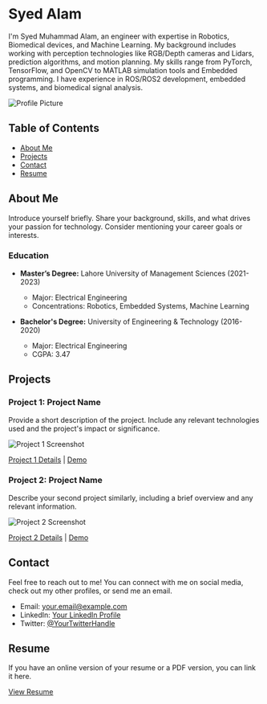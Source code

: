 # Syed Alam

I'm Syed Muhammad Alam, an engineer with expertise in Robotics, Biomedical devices, and Machine Learning. My background includes working with perception technologies like RGB/Depth cameras and Lidars, prediction algorithms, and motion planning. My skills range from PyTorch, TensorFlow, and OpenCV to MATLAB simulation tools and Embedded  programming. I have experience in ROS/ROS2 development, embedded systems, and biomedical signal analysis.


![Profile Picture](link_to_profile_picture.png)

## Table of Contents
- [About Me](#about-me)
- [Projects](#projects)
- [Contact](#contact)
- [Resume](#resume)

## About Me

Introduce yourself briefly. Share your background, skills, and what drives your passion for technology. Consider mentioning your career goals or interests.
### Education

- **Master’s Degree:** Lahore University of Management Sciences (2021-2023)
  - Major: Electrical Engineering
  - Concentrations: Robotics, Embedded Systems, Machine Learning

- **Bachelor's Degree:** University of Engineering & Technology (2016-2020)
  - Major: Electrical Engineering
  - CGPA: 3.47

## Projects

### Project 1: Project Name

Provide a short description of the project. Include any relevant technologies used and the project's impact or significance.

![Project 1 Screenshot](project1_screenshot.png)

[Project 1 Details](project1/README.md) | [Demo](project1/demo)

### Project 2: Project Name

Describe your second project similarly, including a brief overview and any relevant information.

![Project 2 Screenshot](project2_screenshot.png)

[Project 2 Details](project2/README.md) | [Demo](project2/demo)

<!-- Add more projects as needed -->

## Contact

Feel free to reach out to me! You can connect with me on social media, check out my other profiles, or send me an email.

- Email: [your.email@example.com](mailto:your.email@example.com)
- LinkedIn: [Your LinkedIn Profile](https://www.linkedin.com/in/your-profile)
- Twitter: [@YourTwitterHandle](https://twitter.com/YourTwitterHandle)

## Resume

If you have an online version of your resume or a PDF version, you can link it here.

[View Resume](resume.pdf)
